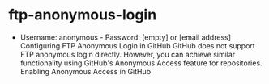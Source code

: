 # ftp-anonymous-login
  - Username: anonymous - Password: [empty] or [email address]   Configuring FTP Anonymous Login in GitHub   GitHub does not support FTP anonymous login directly. However, you can achieve similar functionality using GitHub's Anonymous Access feature for repositories.   Enabling Anonymous Access in GitHub   
